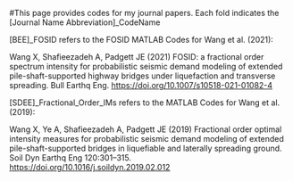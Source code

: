 #This page provides codes for my journal papers. Each fold indicates the [Journal Name Abbreviation]_CodeName

[BEE]_FOSID refers to the FOSID MATLAB Codes for Wang et al. (2021):

Wang X, Shafieezadeh A, Padgett JE (2021) FOSID: a fractional order spectrum intensity for probabilistic seismic demand modeling of extended pile-shaft-supported highway bridges under liquefaction and transverse spreading. Bull Earthq Eng. https://doi.org/10.1007/s10518-021-01082-4


[SDEE]_Fractional_Order_IMs refers to the MATLAB Codes for Wang et al. (2019):

Wang X, Ye A, Shafieezadeh A, Padgett JE (2019) Fractional order optimal intensity measures for probabilistic seismic demand modeling of extended pile-shaft-supported bridges in liquefiable and laterally spreading ground. Soil Dyn Earthq Eng 120:301–315. https://doi.org/10.1016/j.soildyn.2019.02.012

